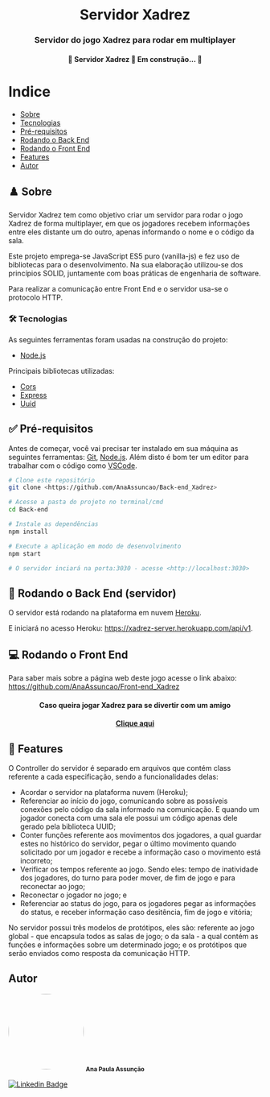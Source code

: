 <h1 align= "center">Servidor Xadrez</h1>
<h3 align= "center">Servidor do jogo Xadrez para rodar em multiplayer</h3>
<h4 align="center"> 
🚧  Servidor Xadrez 🚀 Em construção...  🚧
</h4>

# Indice

- [Sobre](#-sobre)
- [Tecnologias](#-tecnologias)
- [Pré-requisitos](#-pré-requisitos)
- [Rodando o Back End](#-rodando-o-back-end-servidor)
- [Rodando o Front End](#-rodando-o-front-end)
- [Features](#-features)
- [Autor](#-autor)

## ♟️ Sobre
Servidor Xadrez tem como objetivo criar um servidor para rodar o jogo Xadrez de forma multiplayer, em que os jogadores recebem informações entre eles distante um do outro, apenas informando o nome e o código da sala. 

Este projeto emprega-se JavaScript ES5 puro (vanilla-js) e fez uso de bibliotecas para o desenvolvimento. Na sua elaboração utilizou-se dos princípios SOLID, juntamente com boas práticas de engenharia de software. 

Para realizar a comunicação entre Front End e o servidor usa-se o protocolo HTTP.

### 🛠 Tecnologias
As seguintes ferramentas foram usadas na construção do projeto:

- [Node.js](https://nodejs.org/en/)

Principais bibliotecas utilizadas:

- [Cors](https://www.npmjs.com/package/cors)
- [Express](https://expressjs.com/)
- [Uuid](https://www.npmjs.com/package/uuid)

## ✅ Pré-requisitos
Antes de começar, você vai precisar ter instalado em sua máquina as seguintes ferramentas:
[Git](https://git-scm.com), [Node.js](https://nodejs.org/en/). 
Além disto é bom ter um editor para trabalhar com o código como [VSCode](https://code.visualstudio.com/).

```bash
# Clone este repositório
git clone <https://github.com/AnaAssuncao/Back-end_Xadrez>

# Acesse a pasta do projeto no terminal/cmd
cd Back-end

# Instale as dependências
npm install

# Execute a aplicação em modo de desenvolvimento
npm start

# O servidor inciará na porta:3030 - acesse <http://localhost:3030>
```

## 🎲 Rodando o Back End (servidor)
O servidor está rodando na plataforma em nuvem [Heroku](https://www.heroku.com/).

E iniciará no acesso Heroku: https://xadrez-server.herokuapp.com/api/v1.

## 💻 Rodando o Front End
Para saber mais sobre a página web deste jogo acesse o link abaixo:
<https://github.com/AnaAssuncao/Front-end_Xadrez>

<h4 align= "center">Caso queira jogar Xadrez para se divertir com um amigo</h4>
<h4 align= "center" ><a href="https://anaassuncao.github.io/Front-end_Xadrez/" >Clique aqui</a></h4>

## 🔧 Features
O Controller do servidor é separado em arquivos que contém class referente a cada especificação, sendo a funcionalidades delas: 
- Acordar o servidor na plataforma nuvem (Heroku);
- Referenciar ao início do jogo, comunicando sobre as possíveis conexões pelo código da sala informado na comunicação. E quando um jogador conecta com uma sala ele possui um código apenas dele gerado pela biblioteca UUID;
- Conter funções referente aos movimentos dos jogadores, a qual guardar estes no histórico do servidor, pegar o último movimento quando solicitado por um jogador e recebe a informação caso o movimento está incorreto;
- Verificar os tempos referente ao jogo. Sendo eles: tempo de inatividade dos jogadores, do turno para poder mover, de fim de jogo e para reconectar ao jogo; 
- Reconectar o jogador no jogo; e
- Referenciar ao status do jogo, para os jogadores pegar as informações do status, e receber informação caso desitência, fim de jogo e vitória;

No servidor possui três modelos de protótipos, eles são: referente ao jogo global - que encapsula todos as salas de jogo; o da sala - a qual contém as funções e informações sobre um determinado jogo; e os protótipos que serão enviados como resposta da comunicação HTTP.

## Autor
<img style="border-radius: 50%;" src="https://media-exp1.licdn.com/dms/image/C4E03AQGYUal9ZyvRtA/profile-displayphoto-shrink_800_800/0/1594406991642?e=1625097600&v=beta&t=T9H1zgdKQ4H1Ecrgm0AKNCkoxkE8xKL5zCo3_1GN0QM" width="150px;" alt=""/>
<sub><b>Ana Paula Assunção</b></sub>

[![Linkedin Badge](https://img.shields.io/badge/-AnaAssunção-blue?style=flat-square&logo=Linkedin&logoColor=white&link=https://www.linkedin.com/in/ana-assuncao/)](https://www.linkedin.com/in/ana-assuncao/) 